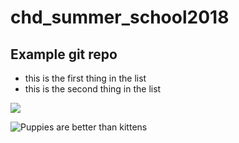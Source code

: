 # chd_summer_school2018
## Example git repo

- this is the first thing in the list
- this is the second thing in the list

![](http://placekitten.com/800/100)



![Puppies are better than kittens](https://images.unsplash.com/photo-1519150268069-c094cfc0b3c8?ixlib=rb-0.3.5&ixid=eyJhcHBfaWQiOjEyMDd9&s=6e6932150f4fa2cc38e1712f464da47e&auto=format&fit=crop&w=1078&q=80)
